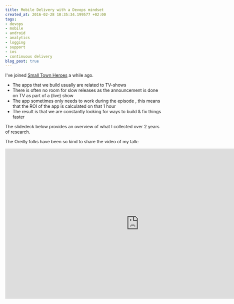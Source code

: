 ```yaml
---
title: Mobile Delivery with a Devops mindset
created_at: 2016-02-28 10:35:34.199577 +02:00
tags:
- devops
- mobile
- android
- analytics
- logging
- support
- ios
- continuous delivery
blog_post: true
---
```

I've joined [Small Town Heroes](http://smalltownheroes.be) a while ago. 

- The apps that we build usually are related to TV-shows
- There is often no room for slow releases as the announcement is done on TV as part of a (live) show
- The app sometimes only needs to work during the episode , this means that the ROI of the app is calculated on that 1 hour
- The result is that we are constantly looking for ways to build & fix things faster

The slidedeck below provides an overview of what I collected over 2 years of research.

The Oreilly folks have been so kind to share the video of my talk:

<iframe width="853" height="480" src="https://www.youtube.com/embed/FDEvsREM62A" frameborder="0" allowfullscreen></iframe>
